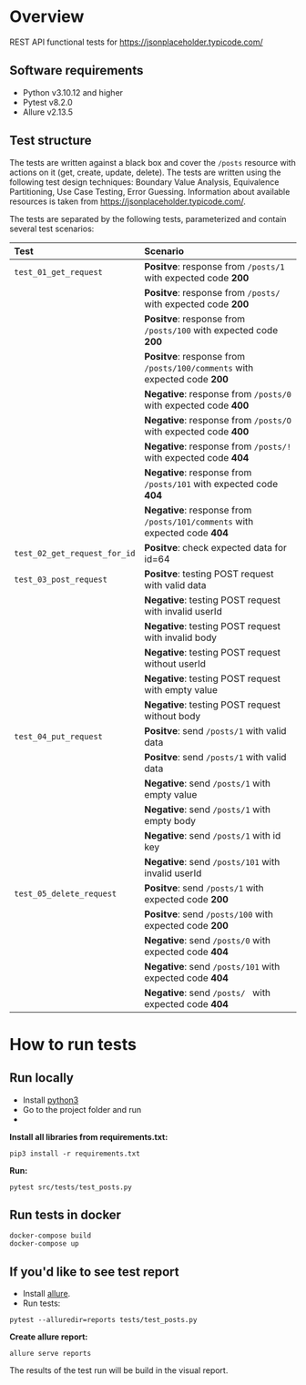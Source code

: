 # Overview
REST API functional tests for https://jsonplaceholder.typicode.com/

## Software requirements 
- Python v3.10.12 and higher
- Pytest v8.2.0
- Allure v2.13.5

## Test structure
The tests are written against a black box and cover the `/posts` resource with actions on it (get, create, update, delete).
The tests are written using the following test design techniques: Boundary Value Analysis, Equivalence Partitioning, Use Case Testing, Error Guessing.
Information about available resources is taken from https://jsonplaceholder.typicode.com/.

The tests are separated by the following tests, parameterized and contain several test scenarios:

| Test | Scenario | 
| :---         |     :---      | 
| `test_01_get_request`    |**Positve**: response from `/posts/1` with  expected code **200**| 
|     |**Positve**: response from `/posts/` with  expected code **200**| 
|     |**Positve**: response from `/posts/100` with  expected code **200**| 
|     |**Positve**: response from `/posts/100/comments` with  expected code **200**| 
|     |**Negative**: response from `/posts/0` with  expected code **400**| 
|     |**Negative**: response from `/posts/O` with  expected code **400**| 
|     |**Negative**: response from `/posts/!` with  expected code **404**| 
|     |**Negative**: response from `/posts/101` with  expected code **404**| 
|     |**Negative**: response from `/posts/101/comments` with  expected code **404**| 
|`test_02_get_request_for_id`|**Positve**: check expected data for id=64| 
|`test_03_post_request` |**Positve**: testing POST request with valid data| 
| |**Negative**: testing POST request with invalid userId| 
| |**Negative**: testing POST request with invalid body| 
| |**Negative**: testing POST request without userId| 
| |**Negative**: testing POST request with empty value| 
| |**Negative**: testing POST request without body| 
|`test_04_put_request` |**Positve**: send `/posts/1` with valid data| 
| |**Positve**: send `/posts/1` with valid data| 
| |**Negative**: send `/posts/1` with empty value| 
| |**Negative**: send `/posts/1` with empty body| 
| |**Negative**: send `/posts/1` with id key| 
| |**Negative**: send `/posts/101` with invalid userId| 
|`test_05_delete_request` |**Positve**: send `/posts/1` with  expected code **200**| 
|  |**Positve**: send `/posts/100` with  expected code **200**| 
|  |**Negative**: send `/posts/0` with  expected code **404**| 
|  |**Negative**: send `/posts/101` with  expected code **404**| 
|  |**Negative**: send `/posts/ ` with  expected code **404**| 



# How to run tests

## Run locally
- Install [python3](https://www.python.org/downloads/)
- Go to the project folder and run
- 
**Install all libraries from requirements.txt:**
```
pip3 install -r requirements.txt
```

**Run:**
```
pytest src/tests/test_posts.py
```

## Run tests in docker
```
docker-compose build
docker-compose up
```

## If you'd like to see test report
- Install [allure](https://allurereport.org/docs/pytest/).
- Run tests:
```
pytest --alluredir=reports tests/test_posts.py
```

**Create allure report:**
```
allure serve reports
```
The results of the test run will be build in the visual report.